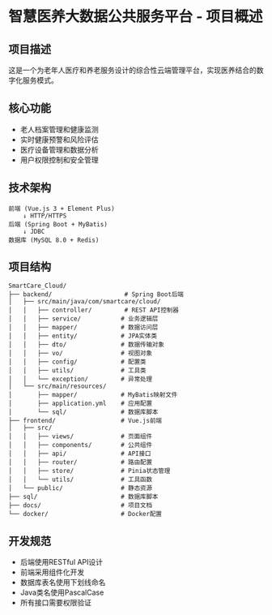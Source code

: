 # 智慧医养大数据公共服务平台 - 项目概述

## 项目描述
这是一个为老年人医疗和养老服务设计的综合性云端管理平台，实现医养结合的数字化服务模式。

## 核心功能
- 老人档案管理和健康监测
- 实时健康预警和风险评估
- 医疗设备管理和数据分析
- 用户权限控制和安全管理

## 技术架构
```
前端 (Vue.js 3 + Element Plus)
    ↓ HTTP/HTTPS
后端 (Spring Boot + MyBatis)
    ↓ JDBC
数据库 (MySQL 8.0 + Redis)
```

## 项目结构
```
SmartCare_Cloud/
├── backend/                    # Spring Boot后端
│   ├── src/main/java/com/smartcare/cloud/
│   │   ├── controller/         # REST API控制器
│   │   ├── service/           # 业务逻辑层
│   │   ├── mapper/            # 数据访问层
│   │   ├── entity/            # JPA实体类
│   │   ├── dto/               # 数据传输对象
│   │   ├── vo/                # 视图对象
│   │   ├── config/            # 配置类
│   │   ├── utils/             # 工具类
│   │   └── exception/         # 异常处理
│   └── src/main/resources/
│       ├── mapper/            # MyBatis映射文件
│       ├── application.yml    # 应用配置
│       └── sql/               # 数据库脚本
├── frontend/                  # Vue.js前端
│   ├── src/
│   │   ├── views/             # 页面组件
│   │   ├── components/        # 公共组件
│   │   ├── api/               # API接口
│   │   ├── router/            # 路由配置
│   │   ├── store/             # Pinia状态管理
│   │   └── utils/             # 工具函数
│   └── public/                # 静态资源
├── sql/                       # 数据库脚本
├── docs/                      # 项目文档
└── docker/                    # Docker配置
```

## 开发规范
- 后端使用RESTful API设计
- 前端采用组件化开发
- 数据库表名使用下划线命名
- Java类名使用PascalCase
- 所有接口需要权限验证
